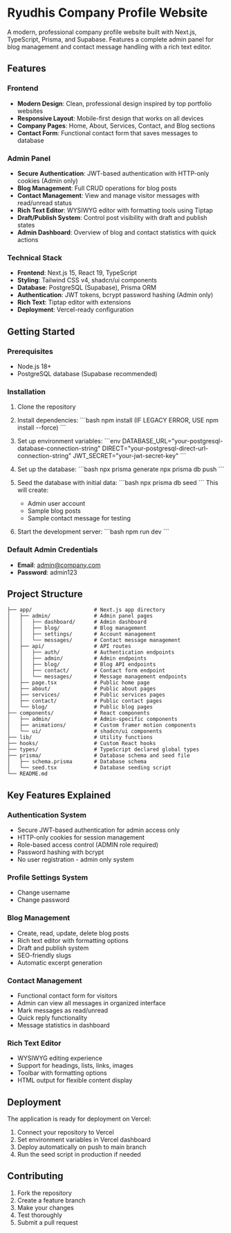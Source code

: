 # Ryudhis Company Profile Website

A modern, professional company profile website built with Next.js, TypeScript, Prisma, and Supabase. Features a complete admin panel for blog management and contact message handling with a rich text editor.

## Features

### Frontend
- **Modern Design**: Clean, professional design inspired by top portfolio websites
- **Responsive Layout**: Mobile-first design that works on all devices
- **Company Pages**: Home, About, Services, Contact, and Blog sections
- **Contact Form**: Functional contact form that saves messages to database

### Admin Panel
- **Secure Authentication**: JWT-based authentication with HTTP-only cookies (Admin only)
- **Blog Management**: Full CRUD operations for blog posts
- **Contact Management**: View and manage visitor messages with read/unread status
- **Rich Text Editor**: WYSIWYG editor with formatting tools using Tiptap
- **Draft/Publish System**: Control post visibility with draft and publish states
- **Admin Dashboard**: Overview of blog and contact statistics with quick actions

### Technical Stack
- **Frontend**: Next.js 15, React 19, TypeScript
- **Styling**: Tailwind CSS v4, shadcn/ui components
- **Database**: PostgreSQL (Supabase), Prisma ORM
- **Authentication**: JWT tokens, bcrypt password hashing (Admin only)
- **Rich Text**: Tiptap editor with extensions
- **Deployment**: Vercel-ready configuration

## Getting Started

### Prerequisites
- Node.js 18+ 
- PostgreSQL database (Supabase recommended)

### Installation

1. Clone the repository
2. Install dependencies:
   \`\`\`bash
   npm install (IF LEGACY ERROR, USE npm install --force)
   \`\`\`

3. Set up environment variables:
   \`\`\`env
   DATABASE_URL="your-postgresql-database-connection-string"
   DIRECT="your-postgresql-direct-url-connection-string"
   JWT_SECRET="your-jwt-secret-key"
   \`\`\`

4. Set up the database:
   \`\`\`bash
   npx prisma generate
   npx prisma db push
   \`\`\`

5. Seed the database with initial data:
   \`\`\`bash
   npx prisma db seed
   \`\`\`
   This will create:
   - Admin user account
   - Sample blog posts
   - Sample contact message for testing

6. Start the development server:
   \`\`\`bash
   npm run dev
   \`\`\`

### Default Admin Credentials
- **Email**: admin@company.com
- **Password**: admin123

## Project Structure

```text
├── app/                    # Next.js app directory
│   ├── admin/              # Admin panel pages
│   │   ├── dashboard/      # Admin dashboard
│   │   ├── blog/           # Blog management
│   │   ├── settings/       # Account management
│   │   └── messages/       # Contact message management
│   ├── api/                # API routes
│   │   ├── auth/           # Authentication endpoints
│   │   ├── admin/          # Admin endpoints
│   │   ├── blog/           # Blog API endpoints
│   │   ├── contact/        # Contact form endpoint
│   │   └── messages/       # Message management endpoints
│   ├── page.tsx            # Public home page
│   ├── about/              # Public about pages
│   ├── services/           # Public services pages
│   ├── contact/            # Public contact pages
│   └── blog/               # Public blog pages
├── components/             # React components
│   ├── admin/              # Admin-specific components
│   ├── animations/         # Custom framer motion components
│   └── ui/                 # shadcn/ui components
├── lib/                    # Utility functions
├── hooks/                  # Custom React hooks
├── types/                  # TypeScript declared global types
├── prisma/                 # Database schema and seed file
│   ├── schema.prisma       # Database schema
│   └── seed.tsx            # Database seeding script
└── README.md
```

## Key Features Explained

### Authentication System
- Secure JWT-based authentication for admin access only
- HTTP-only cookies for session management
- Role-based access control (ADMIN role required)
- Password hashing with bcrypt
- No user registration - admin only system

### Profile Settings System
- Change username
- Change password

### Blog Management
- Create, read, update, delete blog posts
- Rich text editor with formatting options
- Draft and publish system
- SEO-friendly slugs
- Automatic excerpt generation

### Contact Management
- Functional contact form for visitors
- Admin can view all messages in organized interface
- Mark messages as read/unread
- Quick reply functionality
- Message statistics in dashboard

### Rich Text Editor
- WYSIWYG editing experience
- Support for headings, lists, links, images
- Toolbar with formatting options
- HTML output for flexible content display

## Deployment

The application is ready for deployment on Vercel:

1. Connect your repository to Vercel
2. Set environment variables in Vercel dashboard
3. Deploy automatically on push to main branch
4. Run the seed script in production if needed

## Contributing

1. Fork the repository
2. Create a feature branch
3. Make your changes
4. Test thoroughly
5. Submit a pull request
